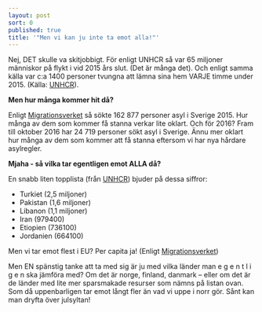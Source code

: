```yaml
---
layout: post
sort: 0
published: true
title: '"Men vi kan ju inte ta emot alla!"'
---
```


Nej, DET skulle va skitjobbigt. För enligt UNHCR så var 65 miljoner människor på flykt i vid 2015 års slut. (Det är många det). Och enligt samma källa var c:a 1400 personer tvungna att lämna sina hem VARJE timme under 2015. (Källa: [UNHCR](http://www.unhcr.org/figures-at-a-glance.html "UNHCR")).
 
**Men hur många kommer hit då?**
 
Enligt [Migrationsverket](http://www.migrationsverket.se/Om-Migrationsverket/Statistik.html "Migrationsverket - Statistik") så sökte 162 877 personer asyl i Sverige 2015. Hur många av dem som kommer få stanna verkar lite oklart. Och för 2016? Fram till oktober 2016 har 24 719 personer sökt asyl i Sverige. Ännu mer oklart hur många av dem som kommer att få stanna eftersom vi har nya hårdare asylregler. 
 
**Mjaha - så vilka tar egentligen emot ALLA då?**

En snabb liten topplista (från [UNHCR](http://www.unhcr.org/statistics/unhcrstats/576408cd7/unhcr-global-trends-2015.html)) bjuder på dessa siffror:
- Turkiet (2,5 miljoner)
- Pakistan (1,6 miljoner) 
- Libanon (1,1 miljoner)
- Iran (979400)
- Etiopien (736100)
- Jordanien (664100)

Men vi tar emot flest i EU? Per capita ja! (Enligt [Migrationsverket](http://www.migrationsverket.se/Om-Migrationsverket/Fakta-om-migration/Migrationsverket---mitt-i-varlden-2015.html))

Men EN spänstig tanke att ta med sig är ju med vilka länder man e g e n t l i g e n ska jämföra med? Om det är norge, finland, danmark – eller om det är de länder med lite mer sparsmakade resurser som nämns på listan ovan. Som då uppenbarligen tar emot långt fler än vad vi uppe i norr gör.  Sånt kan man dryfta över julsyltan!
